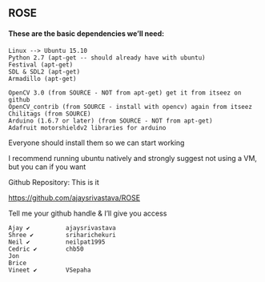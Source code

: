 ## ROSE

#### These are the basic dependencies we’ll need:

	Linux --> Ubuntu 15.10
	Python 2.7 (apt-get -- should already have with ubuntu)
	Festival (apt-get)
	SDL & SDL2 (apt-get)
	Armadillo (apt-get)

	OpenCV 3.0 (from SOURCE - NOT from apt-get) get it from itseez on github
	OpenCV_contrib (from SOURCE - install with opencv) again from itseez
	Chilitags (from SOURCE)
	Arduino (1.6.7 or later) (from SOURCE - NOT from apt-get)
	Adafruit motorshieldv2 libraries for arduino

Everyone should install them so we can start working

I recommend running ubuntu natively and strongly suggest not using a VM, but you can if you want

Github Repository: This is it

https://github.com/ajaysrivastava/ROSE

Tell me your github handle & I’ll give you access

	Ajay ✔			ajaysrivastava
	Shree ✔			sriharichekuri
	Neil ✔			neilpat1995
	Cedric ✔		chb50
	Jon
	Brice
	Vineet ✔		VSepaha
